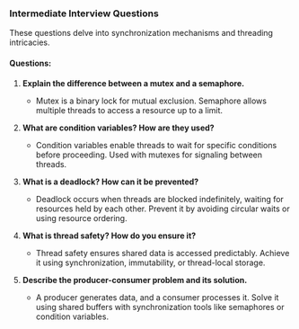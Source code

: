 ### Intermediate Interview Questions
These questions delve into synchronization mechanisms and threading intricacies.

#### Questions:
1. **Explain the difference between a mutex and a semaphore.**
   - Mutex is a binary lock for mutual exclusion. Semaphore allows multiple threads to access a resource up to a limit.

2. **What are condition variables? How are they used?**
   - Condition variables enable threads to wait for specific conditions before proceeding. Used with mutexes for signaling between threads.

3. **What is a deadlock? How can it be prevented?**
   - Deadlock occurs when threads are blocked indefinitely, waiting for resources held by each other. Prevent it by avoiding circular waits or using resource ordering.

4. **What is thread safety? How do you ensure it?**
   - Thread safety ensures shared data is accessed predictably. Achieve it using synchronization, immutability, or thread-local storage.

5. **Describe the producer-consumer problem and its solution.**
   - A producer generates data, and a consumer processes it. Solve it using shared buffers with synchronization tools like semaphores or condition variables.
